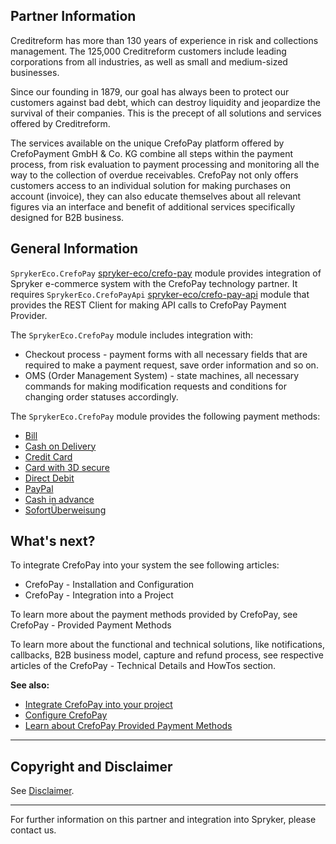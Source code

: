 ## Partner Information

Creditreform has more than 130 years of experience in risk and collections management. The 125,000 Creditreform customers include leading corporations from all industries, as well as small and medium-sized businesses.

Since our founding in 1879, our goal has always been to protect our customers against bad debt, which can destroy liquidity and jeopardize the survival of their companies. This is the precept of all solutions and services offered by Creditreform.

The services available on the unique CrefoPay platform offered by CrefoPayment GmbH & Co. KG combine all steps within the payment process, from risk evaluation to payment processing and monitoring all the way to the collection of overdue receivables. CrefoPay not only offers customers access to an individual solution for making purchases on account (invoice), they can also educate themselves about all relevant figures via an interface and benefit of additional services specifically designed for B2B business.

## General Information

`SprykerEco.CrefoPay` [spryker-eco/crefo-pay](https://github.com/spryker-eco/crefo-pay) module provides integration of Spryker e-commerce system with the CrefoPay technology partner. It requires `SprykerEco.CrefoPayApi` [spryker-eco/crefo-pay-api](https://github.com/spryker-eco/crefo-pay-api) module that provides the REST Client for making API calls to CrefoPay Payment Provider.

The `SprykerEco.CrefoPay` module includes integration with:

* Checkout process - payment forms with all necessary fields that are required to make a payment request, save order information and so on.
* OMS (Order Management System) - state machines, all necessary commands for making modification requests and conditions for changing order statuses accordingly.

The `SprykerEco.CrefoPay` module provides the following payment methods:

* [Bill](https://documentation.spryker.com/v4/docs/crefopay-provided-payment-methods.htm#bill)
* [Cash on Delivery](https://documentation.spryker.com/v4/docs/crefopay-provided-payment-methods.htm#cash-on-delivery)
* [Credit Card](https://documentation.spryker.com/v4/docs/crefopay-provided-payment-methods.htm#credit-card)
* [Card with 3D secure](https://documentation.spryker.com/v4/docs/crefopay-provided-payment-methods.htm#credit-card-with-3d-secure)
* [Direct Debit](https://documentation.spryker.com/v4/docs/crefopay-provided-payment-methods.htm#direct-debit)
* [PayPal](https://documentation.spryker.com/v4/docs/crefopay-provided-payment-methods.htm#paypal)
* [Cash in advance](https://documentation.spryker.com/v4/docs/crefopay-provided-payment-methods.htm#cash-in-advance)
* [SofortÜberweisung](https://documentation.spryker.com/v4/docs/crefopay-provided-payment-methods.htm#sofort-berweisung)

## What's next?
To integrate CrefoPay into your system the see following articles:

* CrefoPay - Installation and Configuration
* CrefoPay - Integration into a Project

To learn more about the payment methods provided by CrefoPay, see CrefoPay - Provided Payment Methods

To learn more about the functional and technical solutions, like notifications, callbacks, B2B business model, capture and refund process, see respective articles of the CrefoPay - Technical Details and HowTos section.

**See also:**

* [Integrate CrefoPay into your project](https://documentation.spryker.com/v4/docs/crefopay-integration.htm)
* [Configure CrefoPay](https://documentation.spryker.com/v4/docs/crefopay-configuration.htm)
* [Learn about CrefoPay Provided Payment Methods](https://documentation.spryker.com/v4/docs/crefopay-provided-payment-methods.htm)

---

## Copyright and Disclaimer

See [Disclaimer](https://github.com/spryker/spryker-documentation).

---
For further information on this partner and integration into Spryker, please contact us.

<div class="hubspot-forms hubspot-forms--docs">
<div class="hubspot-form" id="hubspot-partners-1">
            <div class="script-embed" data-code="
                                            hbspt.forms.create({
				                                portalId: '2770802',
				                                formId: '163e11fb-e833-4638-86ae-a2ca4b929a41',
              	                                onFormReady: function() {
              		                                const hbsptInit = new CustomEvent('hbsptInit', {bubbles: true});
              		                                document.querySelector('#hubspot-partners-1').dispatchEvent(hbsptInit);
              	                                }
				                            });
            "></div>
</div>
</div>